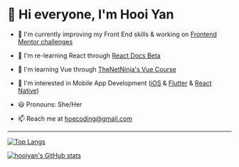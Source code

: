 # 👋 Hi everyone, I'm Hooi Yan 

- 🥅 I'm currently improving my Front End skills & working on [Frontend Mentor challenges](https://www.frontendmentor.io/challenges)


- 🌱 I'm re-learning React through [React Docs Beta](https://beta.reactjs.org/learn)


- 🍏 I'm learning Vue through [TheNetNinja's Vue Course](https://netninja.dev/p/build-websites-with-vue-3-firebase)


- 📱 I'm interested in Mobile App Development ([iOS](https://developer.apple.com/tutorials/app-dev-training) & [Flutter](https://flutter.dev/) & [React Native](https://reactnative.dev/))


- 😃 Pronouns: She/Her


- 📫️ Reach me at hoecoding@gmail.com

---

[![Top Langs](https://github-readme-stats.vercel.app/api/top-langs/?username=hooiyan&theme=vue-dark&show_icons=true&layout=compact&hide_title=true)](https://github.com/hooiyan/github-readme-stats)

[![hooiyan's GitHub stats](https://github-readme-stats.vercel.app/api?username=hooiyan&theme=vue-dark&show_icons=true&hide_title=true&hide_rank=true&disable_animations=true)](https://github.com/hooiyan/github-readme-stats)

<!---
hooiyan/hooiyan is a ✨ special ✨ repository because its `README.md` (this file) appears on your GitHub profile.
You can click the Preview link to take a look at your changes.
--->
